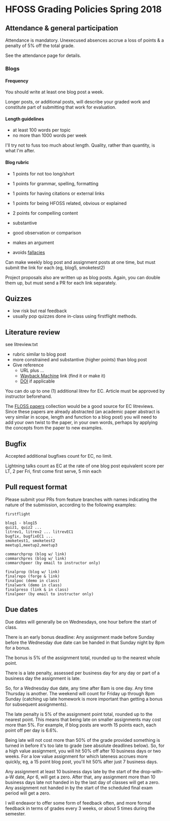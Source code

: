 
# HFOSS Grading Policies Spring 2018

## Attendance & general participation

Attendance is mandatory. Unexecused absences accrue a loss of points & a penalty of 5% off the total grade.

See the attendance page for details.

### Blogs

#### Frequency

You should write at least one blog post a week. 

Longer posts, or additional posts, will describe your graded work and constitute part of submitting that work for evaluation.


#### Length guidelines


 * at least 100 words per topic
 * no more than 1000 words per week

I'll try not to fuss too much about length. Quality, rather than quantity, is what I'm after.

#### Blog rubric

  * 1 points for not too long/short
  * 1 points for grammar, spelling, formatting
  * 1 points for having citations or external links
  * 1 points for being HFOSS related, obvious or explained
  * 2 points for compelling content 

  *  substantive
  *  good observation or comparison
  *  makes an argument
  *  avoids [fallacies]()

Can make weekly blog post and assignment posts at one time, but must submit the link for each (eg, blog5, smoketest2) 

Project proposals also are written up as blog posts. Again, you can double them up, but must send a PR for each link separately.

Quizzes
-------

  * low risk but real feedback
  * usually pop quizzes done in-class using firstflight methods.

Literature review
-----------------

see litreview.txt

  * rubric similar to blog post
  * more constrained and substantive (higher points) than blog post
  * Give reference
    * URL plus ...
    * [Wayback Machine](https://archive.org/web/) link (find it or make it)
    * [DOI](https://www.doi.org/) if applicable

You can do up to one (1) additional litrev for EC. Article must be approved by instructor beforehand.

The [FLOSS papers](https://flosshub.org/biblio) collection would be a good source for EC litreviews. Since these papers are already abstracted (an academic paper abstract is very similar in scope, length and function to a blog post) you will need to add your own twist to the paper, in your own words, perhaps by applying the concepts from the paper to new examples.

Bugfix
------

Accepted additional bugfixes count for EC, no limit.

Lightning talks count as EC at the rate of one blog post equivalent score per LT, 2 per Fri, first come first serve, 5 min each


Pull request format
-------------------

Please submit your PRs from feature branches with names indicating the nature of the submission, according to the following examples:


    firstflight

    blog1 - blog15
    quiz1, quiz2 ...
    litrev1, litrev2 ... litrevEC1
    bugfix, bugfixEC1 ... 
    smoketest1, smoketest2
    meetup1,meetup2,meetup3

    commarchprop (blog w/ link)
    commarchpres (blog w/ link)
    commarchpeer (by email to instructor only)

    finalprop (blog w/ link)
    finalrepo (forge & link)
    finalpoc (demo in class)
    finalwork (demo in class)
    finalpreso (link & in class)
    finalpeer (by email to instructor only)


Due dates
---------

Due dates will generally be on Wednesdays, one hour before the start of class. 

There is an early bonus deadline: Any assignment made before Sunday before the Wednesday due date can be handed in that Sunday night by 8pm for a bonus.

The bonus is 5% of the assignment total, rounded up to the nearest whole point.

There is a late penalty, assessed per business day for any day or part of a business day the assignment is late.

So, for a Wednesday due date, any time after 8am is one day. Any time Thursday is another. The weekend will count for Friday up through 8pm Sunday (catching up late homework is more important than getting a bonus for subsequent assignments).

The late penalty is 5% of the assignment point total, rounded up to the nearest point. This means that being late on smaller assignments may cost more than 5%. For example, if blog posts are worth 15 points each, each point off per day is 6.6%. 

Being late will not cost more than 50% of the grade provided something is turned in before it's too late to grade (see absolute deadlines below). So, for a high value assignment, you will hit 50% off after 10 business days or two weeks. For a low value assignment for which lateness accrues more quickly, eg, a 15 point blog post, you'll hit 50% after just 7 business days.

Any assignment at least 10 business days late by the start of the drop-with-a-W date, Apr 6, will get a zero. After that, any assignment more than 10 business days late not handed in by the last day of classes will get a zero. Any assignment not handed in by the start of the scheduled final exam period will get a zero.

I will endeavor to offer some form of feedback often, and more formal feedback in terms of grades every 3 weeks, or about 5 times during the semester.


